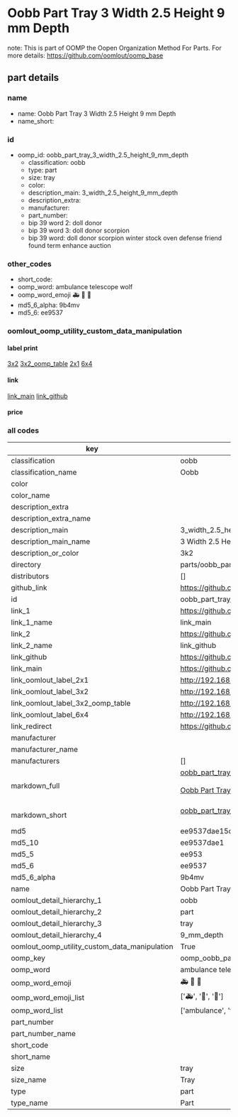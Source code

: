 # Oobb Part Tray 3 Width 2.5 Height 9 mm Depth  

note: This is part of OOMP the Oopen Organization Method For Parts. For more details: https://github.com/oomlout/oomp_base

##  part details
  







### name
* name: Oobb Part Tray 3 Width 2.5 Height 9 mm Depth
* name_short: 
### id
* oomp_id: oobb_part_tray_3_width_2.5_height_9_mm_depth
  * classification: oobb
  * type: part
  * size: tray
  * color: 
  * description_main: 3_width_2.5_height_9_mm_depth
  * description_extra: 
  * manufacturer: 
  * part_number: 
  * bip 39 word 2: doll donor
  * bip 39 word 3: doll donor scorpion
  * bip 39 word: doll donor scorpion winter stock oven defense friend found term enhance auction

### other_codes
* short_code: 
* oomp_word: ambulance telescope wolf
* oomp_word_emoji :ambulance: :telescope: :wolf:
* md5_6_alpha: 9b4mv
* md5_6: ee9537






### oomlout_oomp_utility_custom_data_manipulation
#### label print
[3x2](http://192.168.1.245:1112/?label=oomp%209b4mv)
[3x2_oomp_table](http://192.168.1.108:1112/?label=oomp%209b4mv)
[2x1](http://192.168.1.242:1112/?label=oomp%209b4mv)
[6x4](http://192.168.1.55:1112/?label=oomp%209b4mv)    

#### link

[link_main](https://github.com/oomlout/oomlout_oomp_version_1_messy/tree/main/parts/oobb_part_tray_3_width_2.5_height_9_mm_depth) [link_github](https://github.com/oomlout/oomlout_oomp_version_1_messy/tree/main/parts/oobb_part_tray_3_width_2.5_height_9_mm_depth)                             

#### price







### all codes 
| key | value |  
| --- | --- |  
| classification | oobb |  
| classification_name | Oobb |  
| color |  |  
| color_name |  |  
| description_extra |  |  
| description_extra_name |  |  
| description_main | 3_width_2.5_height_9_mm_depth |  
| description_main_name | 3 Width 2.5 Height 9 mm Depth |  
| description_or_color | 3k2 |  
| directory | parts/oobb_part_tray_3_width_2.5_height_9_mm_depth |  
| distributors | [] |  
| github_link | https://github.com/oomlout/oomlout_oomp_part_src/tree/main/parts/oobb_part_tray_3_width_2.5_height_9_mm_depth |  
| id | oobb_part_tray_3_width_2.5_height_9_mm_depth |  
| link_1 | https://github.com/oomlout/oomlout_oomp_version_1_messy/tree/main/parts/oobb_part_tray_3_width_2.5_height_9_mm_depth |  
| link_1_name | link_main |  
| link_2 | https://github.com/oomlout/oomlout_oomp_version_1_messy/tree/main/parts/oobb_part_tray_3_width_2.5_height_9_mm_depth |  
| link_2_name | link_github |  
| link_github | https://github.com/oomlout/oomlout_oomp_version_1_messy/tree/main/parts/oobb_part_tray_3_width_2.5_height_9_mm_depth |  
| link_main | https://github.com/oomlout/oomlout_oomp_version_1_messy/tree/main/parts/oobb_part_tray_3_width_2.5_height_9_mm_depth |  
| link_oomlout_label_2x1 | http://192.168.1.242:1112/?label=oomp%209b4mv |  
| link_oomlout_label_3x2 | http://192.168.1.245:1112/?label=oomp%209b4mv |  
| link_oomlout_label_3x2_oomp_table | http://192.168.1.108:1112/?label=oomp%209b4mv |  
| link_oomlout_label_6x4 | http://192.168.1.55:1112/?label=oomp%209b4mv |  
| link_redirect | https://github.com/oomlout/oomlout_oomp_version_1_messy/tree/main/parts/oobb_part_tray_3_width_2.5_height_9_mm_depth |  
| manufacturer |  |  
| manufacturer_name |  |  
| manufacturers | [] |  
| markdown_full | [oobb_part_tray_3_width_2.5_height_9_mm_depth](none)<br>[](none)<br>[Oobb Part Tray 3 Width 2.5 Height 9 Mm Depth](none)<br><br> |  
| markdown_short | [oobb_part_tray_3_width_2.5_height_9_mm_depth](none)<br><br> |  
| md5 | ee9537dae15ce72e776b0fc182505205 |  
| md5_10 | ee9537dae1 |  
| md5_5 | ee953 |  
| md5_6 | ee9537 |  
| md5_6_alpha | 9b4mv |  
| name | Oobb Part Tray 3 Width 2.5 Height 9 mm Depth |  
| oomlout_detail_hierarchy_1 | oobb |  
| oomlout_detail_hierarchy_2 | part |  
| oomlout_detail_hierarchy_3 | tray |  
| oomlout_detail_hierarchy_4 | 9_mm_depth |  
| oomlout_oomp_utility_custom_data_manipulation | True |  
| oomp_key | oomp_oobb_part_tray_3_width_2.5_height_9_mm_depth |  
| oomp_word | ambulance telescope wolf |  
| oomp_word_emoji | :ambulance: :telescope: :wolf: |  
| oomp_word_emoji_list | [':ambulance:', ':telescope:', ':wolf:'] |  
| oomp_word_list | ['ambulance', 'telescope', 'wolf'] |  
| part_number |  |  
| part_number_name |  |  
| short_code |  |  
| short_name |  |  
| size | tray |  
| size_name | Tray |  
| type | part |  
| type_name | Part |  

